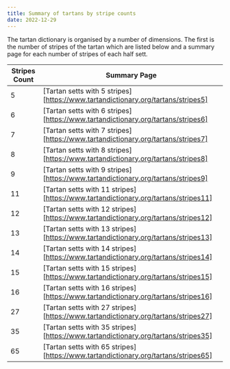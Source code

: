```yaml
---
title: Summary of tartans by stripe counts
date: 2022-12-29
---
```


The tartan dictionary is organised by a number of dimensions.  The first is the number of stripes of the tartan which are listed below and a summary page for each number of stripes of each half sett.


| Stripes Count | Summary Page |
|---------------|--------------|
| 5 | [Tartan setts with 5 stripes][https://www.tartandictionary.org/tartans/stripes5]||
| 6 | [Tartan setts with 6 stripes][https://www.tartandictionary.org/tartans/stripes6]||
| 7 | [Tartan setts with 7 stripes][https://www.tartandictionary.org/tartans/stripes7]||
| 8 | [Tartan setts with 8 stripes][https://www.tartandictionary.org/tartans/stripes8]||
| 9 | [Tartan setts with 9 stripes][https://www.tartandictionary.org/tartans/stripes9]||
| 11 | [Tartan setts with 11 stripes][https://www.tartandictionary.org/tartans/stripes11]||
| 12 | [Tartan setts with 12 stripes][https://www.tartandictionary.org/tartans/stripes12]||
| 13 | [Tartan setts with 13 stripes][https://www.tartandictionary.org/tartans/stripes13]||
| 14 | [Tartan setts with 14 stripes][https://www.tartandictionary.org/tartans/stripes14]||
| 15 | [Tartan setts with 15 stripes][https://www.tartandictionary.org/tartans/stripes15]||
| 16 | [Tartan setts with 16 stripes][https://www.tartandictionary.org/tartans/stripes16]||
| 27 | [Tartan setts with 27 stripes][https://www.tartandictionary.org/tartans/stripes27]||
| 35 | [Tartan setts with 35 stripes][https://www.tartandictionary.org/tartans/stripes35]||
| 65 | [Tartan setts with 65 stripes][https://www.tartandictionary.org/tartans/stripes65]||
